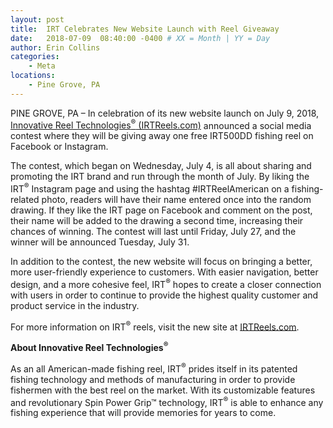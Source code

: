 ```yaml
---
layout: post
title:  IRT Celebrates New Website Launch with Reel Giveaway
date:   2018-07-09  08:40:00 -0400 # XX = Month | YY = Day
author: Erin Collins
categories: 
    - Meta
locations:
    - Pine Grove, PA
---
```

 
PINE GROVE, PA – In celebration of its new website launch on July 9, 2018, [Innovative Reel Technologies<sup>®</sup> (IRTReels.com)](https://irtreels.com) announced a social media contest where they will be giving away one free IRT500DD fishing reel on Facebook or Instagram.

The contest, which began on Wednesday, July 4, is all about sharing and promoting the IRT brand and run through the month of July. By liking the IRT<sup>®</sup> Instagram page and using the hashtag #IRTReelAmerican on a fishing-related photo, readers will have their name entered once into the random drawing. If they like the IRT page on Facebook and comment on the post, their name will be added to the drawing a second time, increasing their chances of winning. The contest will last until Friday, July 27, and the winner will be announced Tuesday, July 31.
 
In addition to the contest, the new website will focus on bringing a better, more user-friendly experience to customers. With easier navigation, better design, and a more cohesive feel, IRT<sup>®</sup> hopes to create a closer connection with users in order to continue to provide the highest quality customer and product service in the industry.
 
For more information on IRT<sup>®</sup> reels, visit the new site at [IRTReels.com](https://irtreels.com).
 
**About Innovative Reel Technologies<sup>®</sup>**

As an all American-made fishing reel, IRT<sup>®</sup> prides itself in its patented fishing technology and methods of manufacturing in order to provide fishermen with the best reel on the market. With its customizable features and revolutionary Spin Power Grip™ technology, IRT<sup>®</sup> is able to enhance any fishing experience that will provide memories for years to come.